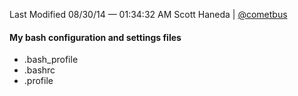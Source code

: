 Last Modified 08/30/14 — 01:34:32 AM
Scott Haneda | [@cometbus](https://twitter.com/cometbus)

#### My bash configuration and settings files

* .bash_profile
* .bashrc
* .profile
